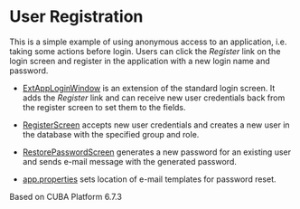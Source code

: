 # User Registration

This is a simple example of using anonymous access to an application, i.e. taking some actions before login. Users can click the *Register* link on the login screen and register in the application with a new login name and password. 

* [ExtAppLoginWindow](https://github.com/cuba-platform/sample-user-registration/blob/master/modules/web/src/com/company/sample/web/loginwindow/ExtAppLoginWindow.java) is an extension of the standard login screen. It adds the *Register* link and can receive new user credentials back from the register screen to set them to the fields.

* [RegisterScreen](https://github.com/cuba-platform/sample-user-registration/blob/master/modules/web/src/com/company/sample/web/register/RegisterScreen.java) accepts new user credentials and creates a new user in the database with the specified group and role. 

* [RestorePasswordScreen](https://github.com/cuba-platform/sample-user-registration/blob/master/modules/web/src/com/company/sample/web/restorepassword/RestorePasswordScreen.java) generates a new password for an existing user and sends e-mail message with the generated password.

* [app.properties](https://github.com/cuba-platform/sample-user-registration/blob/master/modules/core/src/com/company/sample/app.properties) sets location of e-mail templates for password reset.

Based on CUBA Platform 6.7.3
